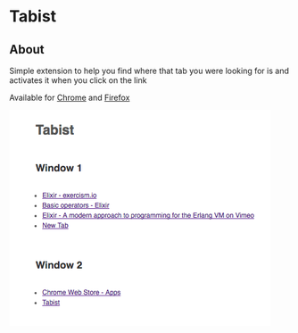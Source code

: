 # Tabist

## About

Simple extension to help you find where that tab you were looking for is and activates it when you click on the link

Available for [Chrome](https://chrome.google.com/webstore/detail/tabist/hdjegjggiogfkaldbfphfdkpggjemaha) and [Firefox](https://addons.mozilla.org/en-US/firefox/addon/tabist/)

![Screenshot](screenshot.png)
